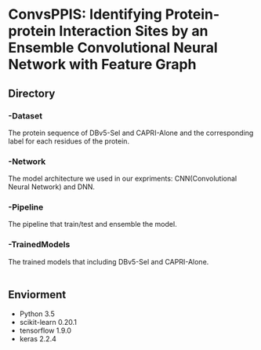 ConvsPPIS: Identifying Protein-protein Interaction Sites by an Ensemble Convolutional Neural Network with Feature Graph
=======
## Directory
### -Dataset
  The protein sequence of DBv5-Sel and CAPRI-Alone and the corresponding label for each residues of the protein. 
### -Network
  The model architecture we used in our expriments: CNN(Convolutional Neural Network) and DNN.
### -Pipeline
  The pipeline that train/test and ensemble the model.
### -TrainedModels
  The trained models that including DBv5-Sel and CAPRI-Alone.  
<br>
## Enviorment<br>
 * Python 3.5 <br>
 * scikit-learn 0.20.1 <br>
 * tensorflow 1.9.0<br>
 * keras 2.2.4<br>
